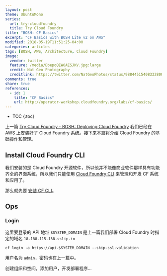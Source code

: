 ```yaml
---
layout: post
theme: UbuntuMono
series:
  url: try-cloudfoundry
  title: Try Cloud Foundry
title: "BOSH: CF Basics"
excerpt: "CF Basics with BOSH Lite v2 on AWS"
modified: 2018-05-19T11:51:25-04:00
categories: articles
tags: [BOSH, AWS, Architecture, Cloud Foundry]
image:
  vendor: twitter
  feature: /media/DbepoQEW0AESJKV.jpg:large
  credit: Nat Geo Photography‏
  creditlink: https://twitter.com/NatGeoPhotos/status/988445154083328000
comments: true
share: true
references:
  - id: 1
    title: "CF Basics"
    url: http://operator-workshop.cloudfoundry.org/labs/cf-basics/
---
```


* TOC
{:toc}

上一篇 [Try Cloud Foundry - BOSH: Deploying Cloud Foundry](/articles/try-cf-bosh-deploy-cf/) 我们已经在 AWS 上安装好了 Cloud Foundry 系统。接下来本篇将介绍 Cloud Foundry 的基础操作和管理。

## Install Cloud Foundry CLI
我们安装的是 Cloud Foundry 开源软件，所以他并不能像商业软件那样具有功能齐全的界面系统，所以我们只能使用 [Cloud Foundry CLI][cf-cli] 来管理和开发 CF 系统和应用了。

那么就先要 [安装 CF CLI](https://docs.cloudfoundry.org/cf-cli/install-go-cli.html)。

## Ops
### Login
这里要登录的 API 地址 `$SYSTEM_DOMAIN` 是上一篇我们部署 Cloud Foundry 时指定的域名 `18.188.115.138.sslip.io`

`cf login -a https://api.$SYSTEM_DOMAIN --skip-ssl-validation`

用户名为 `admin`，密码也在上一篇中。

创建组织和空间，添加用户，开发部署程序...



[cf-cli]:https://docs.cloudfoundry.org/cf-cli/
